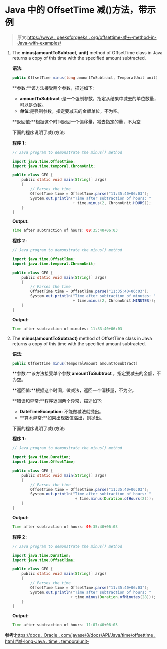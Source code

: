 # Java 中的 OffsetTime 减()方法，带示例

> 原文:[https://www . geeksforgeeks . org/offsettime-减去-method-in-Java-with-examples/](https://www.geeksforgeeks.org/offsettime-minus-method-in-java-with-examples/)

1.  The **minus(amountToSubtract, unit)** method of OffsetTime class in Java returns a copy of this time with the specified amount subtracted.

    **语法:**

    ```java
    public OffsetTime minus(long amountToSubtract, TemporalUnit unit)

    ```

    **参数:**该方法接受两个参数，描述如下:

    *   **amountToSubtract** :是一个强制参数，指定从结果中减去的单位数量，可以是负数。
    *   **单位**:是强制参数，指定要减去的金额单位，不为空。

    **返回值:**根据这个时间返回一个偏移量，减去指定的量，不为空

    下面的程序说明了减()方法:

    **程序 1 :**

    ```java
    // Java program to demonstrate the minus() method

    import java.time.OffsetTime;
    import java.time.temporal.ChronoUnit;

    public class GFG {
        public static void main(String[] args)
        {
            // Parses the time
            OffsetTime time = OffsetTime.parse("11:35:40+06:03");
            System.out.println("Time after subtraction of hours: " 
                               + time.minus(2, ChronoUnit.HOURS));
        }
    }
    ```

    **Output:**

    ```java
    Time after subtraction of hours: 09:35:40+06:03

    ```

    **程序 2** :

    ```java
    // Java program to demonstrate the minus() method

    import java.time.OffsetTime;
    import java.time.temporal.ChronoUnit;

    public class GFG {
        public static void main(String[] args)
        {
            // Parses the time
            OffsetTime time = OffsetTime.parse("11:35:40+06:03");
            System.out.println("Time after subtraction of minutes: " 
                               + time.minus(2, ChronoUnit.MINUTES));
        }
    }
    ```

    **Output:**

    ```java
    Time after subtraction of minutes: 11:33:40+06:03

    ```

2.  The **minus(amountToSubtract)** method of OffsetTime class in Java returns a copy of this time with the specified amount subtracted.

    **语法:**

    ```java
    public OffsetTime minus(TemporalAmount amountToSubtract)

    ```

    **参数:**该方法接受单个参数 **amountToSubtract** ，指定要减去的金额，不为空。

    **返回值:**根据这个时间，做减法，返回一个偏移量，不为空。

    **错误和异常:**程序返回两个异常，描述如下:

    *   **DateTimeException:** 不能做减法就抛出。
    *   **算术异常:**如果出现数值溢出，则抛出。

    下面的程序说明了减()方法:

    **程序 1 :**

    ```java
    // Java program to demonstrate the minus() method

    import java.time.Duration;
    import java.time.OffsetTime;

    public class GFG {
        public static void main(String[] args)
        {
            // Parses the time
            OffsetTime time = OffsetTime.parse("11:35:40+06:03");
            System.out.println("Time after subtraction of hours: " 
                                + time.minus(Duration.ofHours(2)));
        }
    }
    ```

    **Output:**

    ```java
    Time after subtraction of hours: 09:35:40+06:03

    ```

    **程序 2** :

    ```java
    // Java program to demonstrate the minus() method

    import java.time.Duration;
    import java.time.OffsetTime;

    public class GFG {
        public static void main(String[] args)
        {
            // Parses the time
            OffsetTime time = OffsetTime.parse("11:35:40+06:03");
            System.out.println("Time after subtraction of hours: " 
                              + time.minus(Duration.ofMinutes(28)));
        }
    }
    ```

    **Output:**

    ```java
    Time after subtraction of hours: 11:07:40+06:03

    ```

**参考**:[https://docs . Oracle . com/javase/8/docs/API/Java/time/offsettime . html #减-long-Java . time . temporalunit-](https://docs.oracle.com/javase/8/docs/api/java/time/OffsetTime.html#minus-long-java.time.temporal.TemporalUnit-)